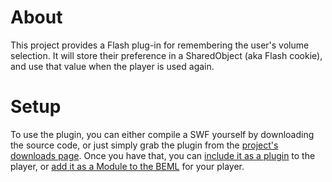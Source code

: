 About
=====

This project provides a Flash plug-in for remembering the user's volume selection. It will store their preference in a SharedObject (aka Flash cookie), and use that value when the player is used again.

Setup
=====

To use the plugin, you can either compile a SWF yourself by downloading the source code, or just simply grab the plugin from the [project's downloads page](https://github.com/BrightcoveOS/VolumePreferences/downloads). Once you have that, you can [include it as a plugin](http://support.brightcove.com/en/docs/editing-settings-players#analytics) to the player, or [add it as a Module to the BEML](http://support.brightcove.com/en/docs/adding-custom-component-player-template) for your player.